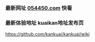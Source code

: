 ### 最新网址 [054450.com](https://www.054450.com/) 快看
### 最新体验地址 kuaikan地址发布页

https://github.com/kankuai/kankuai/wiki

